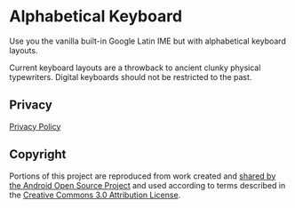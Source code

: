 # Alphabetical Keyboard

Use you the vanilla built-in Google Latin IME but with alphabetical keyboard layouts.

Current keyboard layouts are a throwback to ancient clunky physical typewriters.
Digital keyboards should not be restricted to the past.

## Privacy
[Privacy Policy](privacy-policy.html)

## Copyright

Portions of this project are reproduced from work created and [shared by the Android Open Source Project](https://code.google.com/p/android) and used according to terms described in the [Creative Commons 3.0 Attribution License](https://creativecommons.org/licenses/by/4.0).
